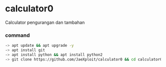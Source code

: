 # calculator0
Calculator pengurangan dan tambahan

### command 
```sh
-> apt update && apt upgrade -y
-> apt install git 
-> apt install python && apt install python2
-> git clone https://github.com/JaeXploit/calculator0 && cd calculator0 && python calculator.py
